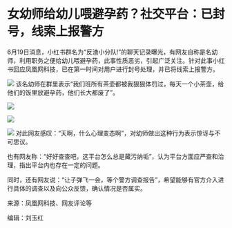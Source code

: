 

# 女幼师给幼儿喂避孕药？社交平台：已封号，线索上报警方

6月19日消息，小红书群名为“反渣小分队!”的聊天记录曝光，有网友自称是名幼师，利用职务之便给幼儿喂避孕药，此事性质恶劣，引起广泛关注。针对此事小红书回应凤凰网科技，已在第一时间对用户进行封号处理，并已将线索上报警方。

![](https://inews.gtimg.com/om_bt/OUS-OXIndY9czd6nxXNhNC30LN0iYtQW1Bd7a0_KVuq8EAA/1000)
该名幼师在群里表示“我们班所有茶壶都被我狠狠体罚过，每天一个小茶壶，给他们的饭里放避孕药，他们长大都废了”。

![](https://inews.gtimg.com/om_bt/ONFWOgPUp6uH4rbMY84R7R-3o2HhzWjq2_Se_uVIdLJT8AA/1000)

![](https://inews.gtimg.com/om_bt/OLoO9mf1P5E4KLOjqnlQSPMnC7s6esCisWp0KaZ-ha0GwAA/1000)

![](https://inews.gtimg.com/om_bt/Ozm1hsUmWtarP0wEiKw2X-t5jmRKW56p6kZ7B8dxIxUMUAA/1000)
对此网友感叹：“天啊，什么心理变态啊”，对幼师做出这种行为表示惊讶与不可思议。

也有网友称：“好好查查吧，这平台怎么总是藏污纳垢”，认为平台方面应严查和治理，指出平台内也存在一定的问题。

同时，还有网友说：“让子弹飞一会，等个警方调查报告”，希望能够有官方介入进行具体的调查以及向公众反馈，确认情况是否属实。

来源：凤凰网科技、网友评论等

编辑：刘玉红


